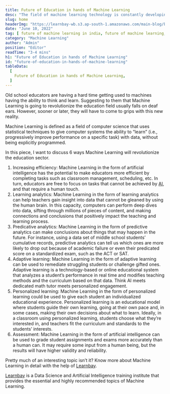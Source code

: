 ```yaml
---
title: Future of Education in hands of Machine Learning
desc: "The field of machine learning technology is constantly developing and progressing. Additionally, this kind of learning allows computers to learn from data without using programs or human interference. This blog will brief you on comprehending how machine learning is revolutionizing the educational sector."
slug: home
headerImg: "https://learnbay-wb.s3.ap-south-1.amazonaws.com/main-blog/blog/machine.jpg"
date: "June 10, 2022"
tag: [ future of machine learning in india, future of machine learning, machine learning in education sector, machine learning in education examples, machine learning in education industry, use of machine learning in education, artificial intelligence and machine learning in education, benefits of machine learning in education, machine learning in edtech ]
category: "Machine Learning"
author: "Admin"
position: "Editor"
readTime: "3-4 mins"
h1: "Future of Education in hands of Machine Learning"
id: "future-of-education-in-hands-of-machine-learning"
tableData:
  [
    Future of Education in hands of Machine Learning,
  ]
---
```



Old school educators are having a hard time getting used to machines having the ability to think and learn. Suggesting to them that Machine Learning is going to revolutionize the education field usually falls on deaf ears. However, sooner or later, they will have to come to grips with this  new reality.


Machine Learning is defined as a field of computer science that uses statistical techniques to give computer systems the ability to “learn” (i.e., progressively improve performance on a specific task) with data, without being explicitly programmed.

In this piece, I want to discuss 6 ways Machine Learning will revolutionize the education sector.


1. Increasing efficiency: Machine Learning in the form of artificial intelligence has the potential to make educators more efficient by completing tasks such as classroom management, scheduling, etc. In turn, educators are free to focus on tasks that cannot be achieved by <a href="https://blog.learnbay.co/a-few-fascinating-facts-about-artificial-intelligence-in-2022-and-beyond" target="_blank">AI</a>, and that require a human touch.
2. Learning analytics: Machine Learning in the form of learning analytics can help teachers gain insight into data that cannot be gleaned by using the human brain. In this capacity, computers can perform deep dives into data, sifting through millions of pieces of content, and making connections and conclusions that positively impact the teaching and learning process.
3. Predicative analytics: Machine Learning in the form of predictive analytics can make conclusions about things that may happen in the future. For instance, using a data set of middle school students’ cumulative records, predictive analytics can tell us which ones are more likely to drop out because of academic failure or even their predicated score on a standardized exam, such as the ACT or SAT.
4. Adaptive learning: Machine Learning in the form of adaptive learning can be used to remediate struggling students or challenge gifted ones. Adaptive learning is a technology-based or online educational system that analyzes a student’s performance in real time and modifies teaching methods and the curriculum based on that data. Think AI meets dedicated math tutor meets personalized engagement.
5. Personalized learning: Machine Learning in the form of personalized learning could be used to give each student an individualized educational experience. Personalized learning is an educational model where students guide their own learning, going at their own pace and, in some cases, making their own decisions about what to learn. Ideally, in a classroom using personalized learning, students choose what they’re interested in, and teachers fit the curriculum and standards to the students’ interests.
6. Assessment: Machine Learning in the form of artificial intelligence can be used to grade student assignments and exams more accurately than a human can. It may require some input from a human being, but the results will have higher validity and reliability.

Pretty much of an interesting topic isn’t it? Know more about Machine Learning in detail with the help of <a href="https://www.learnbay.ai/data-science-course/artificial-intelligence-certification" target="_blank">Learnbay</a>.

<a href="https://blog.learnbay.co/10-must-know-machine-learning-algorithms-for-beginners-in-2023" target="_blank">Learnbay</a> is a Data Science and Artificial Intelligence training institute that provides the essential and highly recommended topics of Machine Learning.